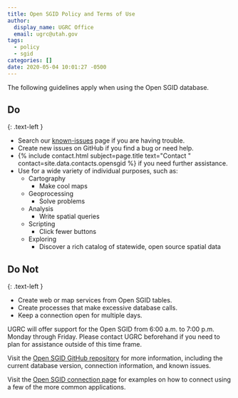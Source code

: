 ```yaml
---
title: Open SGID Policy and Terms of Use
author:
  display_name: UGRC Office
  email: ugrc@utah.gov
tags:
  - policy
  - sgid
categories: []
date: 2020-05-04 10:01:27 -0500
---
```


The following guidelines apply when using the Open SGID database.

## Do
{: .text-left }

- Search our [known-issues](https://github.com/agrc/open-sgid/issues) page if you are having trouble.
- Create new issues on GitHub if you find a bug or need help.
- {% include contact.html subject=page.title text="Contact " contact=site.data.contacts.opensgid %} if you need further assistance.
- Use for a wide variety of individual purposes, such as:
  - Cartography
    - Make cool maps
  - Geoprocessing
    - Solve problems
  - Analysis
    - Write spatial queries
  - Scripting
    - Click fewer buttons
  - Exploring
    - Discover a rich catalog of statewide, open source spatial data

## Do Not
{: .text-left }

- Create web or map services from Open SGID tables.
- Create processes that make excessive database calls.
- Keep a connection open for multiple days.

UGRC will offer support for the Open SGID from 6:00 a.m. to 7:00 p.m. Monday through Friday. Please contact UGRC beforehand if you need to plan for assistance outside of this time frame.

Visit the [Open SGID GitHub repository](https://github.com/agrc/open-sgid) for more information, including the current database version, connection information, and known issues.

Visit the [Open SGID connection page](/documentation/sgid/open-sgid) for examples on how to connect using a few of the more common applications.
